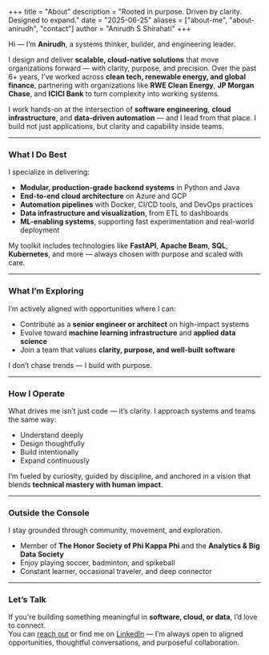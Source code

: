+++
title = "About"
description = "Rooted in purpose. Driven by clarity. Designed to expand."
date = "2025-06-25"
aliases = ["about-me", "about-anirudh", "contact"]
author = "Anirudh S Shirahati"
+++

Hi — I’m **Anirudh**, a systems thinker, builder, and engineering leader.

I design and deliver **scalable, cloud-native solutions** that move organizations forward — with clarity, purpose, and precision. Over the past 6+ years, I’ve worked across **clean tech, renewable energy, and global finance**, partnering with organizations like **RWE Clean Energy**, **JP Morgan Chase**, and **ICICI Bank** to turn complexity into working systems.

I work hands-on at the intersection of **software engineering**, **cloud infrastructure**, and **data-driven automation** — and I lead from that place. I build not just applications, but clarity and capability inside teams.

---

### What I Do Best

I specialize in delivering:

- **Modular, production-grade backend systems** in Python and Java  
- **End-to-end cloud architecture** on Azure and GCP  
- **Automation pipelines** with Docker, CI/CD tools, and DevOps practices  
- **Data infrastructure and visualization**, from ETL to dashboards  
- **ML-enabling systems**, supporting fast experimentation and real-world deployment

My toolkit includes technologies like **FastAPI**, **Apache Beam**, **SQL**, **Kubernetes**, and more — always chosen with purpose and scaled with care.

---

### What I’m Exploring

I’m actively aligned with opportunities where I can:

- Contribute as a **senior engineer or architect** on high-impact systems  
- Evolve toward **machine learning infrastructure** and **applied data science**  
- Join a team that values **clarity, purpose, and well-built software**

I don’t chase trends — I build with purpose.

---

### How I Operate

What drives me isn’t just code — it’s clarity. I approach systems and teams the same way:

- Understand deeply  
- Design thoughtfully  
- Build intentionally  
- Expand continuously

I’m fueled by curiosity, guided by discipline, and anchored in a vision that blends **technical mastery with human impact**.

---

### Outside the Console

I stay grounded through community, movement, and exploration.

- Member of **The Honor Society of Phi Kappa Phi** and the **Analytics & Big Data Society**  
- Enjoy playing soccer, badminton, and spikeball  
- Constant learner, occasional traveler, and deep connector  

---

### Let’s Talk

If you're building something meaningful in **software, cloud, or data**, I’d love to connect.  
You can [reach out](/contact) or find me on [LinkedIn](https://www.linkedin.com/in/anirudhsshirahati) — I’m always open to aligned opportunities, thoughtful conversations, and purposeful collaboration.
